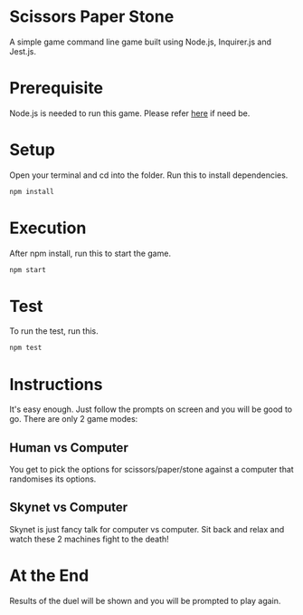 # Scissors Paper Stone
A simple game command line game built using Node.js, Inquirer.js and Jest.js.

# Prerequisite
Node.js is needed to run this game. Please refer [here](https://nodejs.org/en/) if need be.

# Setup
Open your terminal and cd into the folder. Run this to install dependencies.

```bash
npm install
```

# Execution
After npm install, run this to start the game.

```bash
npm start
```

# Test
To run the test, run this.

```bash
npm test 
```

# Instructions
It's easy enough. Just follow the prompts on screen and you will be good to go. There are only 2 game modes:

## Human vs Computer
You get to pick the options for scissors/paper/stone against a computer that randomises its options.

## Skynet vs Computer
Skynet is just fancy talk for computer vs computer. Sit back and relax and watch these 2 machines fight to the death!

# At the End
Results of the duel will be shown and you will be prompted to play again.